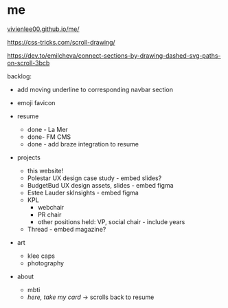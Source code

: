 # me

[vivienlee00.github.io/me/](https://vivienlee00.github.io/me/)

https://css-tricks.com/scroll-drawing/

https://dev.to/emilcheva/connect-sections-by-drawing-dashed-svg-paths-on-scroll-3bcb




backlog: 
- add moving underline to corresponding navbar section
- emoji favicon

- resume
    - done - La Mer
    - done- FM CMS
    - done - add braze integration to resume
- projects
    - this website!
    - Polestar UX design case study - embed slides?
    - BudgetBud UX design assets, slides - embed figma
    - Estee Lauder skInsights - embed figma
    - KPL
        - webchair 
        - PR chair
        - other positions held: VP, social chair - include years
    - Thread - embed magazine?
- art
    - klee caps
    - photography
- about
    - mbti
    - *here, take my card* →	scrolls back to resume

